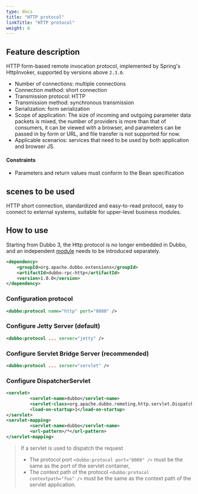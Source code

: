 ```yaml
---
type: docs
title: "HTTP protocol"
linkTitle: "HTTP protocol"
weight: 6
---
```



## Feature description
HTTP form-based remote invocation protocol, implemented by Spring's HttpInvoker, supported by versions above `2.3.0`.

* Number of connections: multiple connections
* Connection method: short connection
* Transmission protocol: HTTP
* Transmission method: synchronous transmission
* Serialization: form serialization
* Scope of application: The size of incoming and outgoing parameter data packets is mixed, the number of providers is more than that of consumers, it can be viewed with a browser, and parameters can be passed in by form or URL, and file transfer is not supported for now.
* Applicable scenarios: services that need to be used by both application and browser JS.

#### Constraints
* Parameters and return values must conform to the Bean specification

## scenes to be used

HTTP short connection, standardized and easy-to-read protocol, easy to connect to external systems, suitable for upper-level business modules.

## How to use

Starting from Dubbo 3, the Http protocol is no longer embedded in Dubbo, and an independent [module](/zh-cn/release/dubbo-spi-extensions/#dubbo-rpc) needs to be introduced separately.
```xml
<dependency>
    <groupId>org.apache.dubbo.extensions</groupId>
    <artifactId>dubbo-rpc-http</artifactId>
    <version>1.0.0</version>
</dependency>
```

### Configuration protocol
```xml
<dubbo:protocol name="http" port="8080" />
```

### Configure Jetty Server (default)
```xml
<dubbo:protocol ... server="jetty" />
```

### Configure Servlet Bridge Server (recommended)
```xml
<dubbo:protocol ... server="servlet" />
```

### Configure DispatcherServlet

```xml
<servlet>
         <servlet-name>dubbo</servlet-name>
         <servlet-class>org.apache.dubbo.remoting.http.servlet.DispatcherServlet</servlet-class>
         <load-on-startup>1</load-on-startup>
</servlet>
<servlet-mapping>
         <servlet-name>dubbo</servlet-name>
         <url-pattern>/*</url-pattern>
</servlet-mapping>
```

> If a servlet is used to dispatch the request
> * The protocol port `<dubbo:protocol port="8080" />` must be the same as the port of the servlet container,
> * The context path of the protocol `<dubbo:protocol contextpath="foo" />` must be the same as the context path of the servlet application.